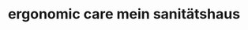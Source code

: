 ---
title: "ergonomic care mein sanitätshaus"
url: /muenchen/ergonomic-care-mein-sanitaetshaus/
shop: Sanitätshaus
---